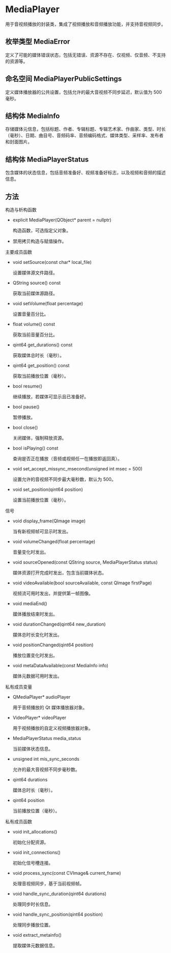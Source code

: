 # MediaPlayer

用于音视频播放的封装类，集成了视频播放和音频播放功能，并支持音视频同步。

## 枚举类型 MediaError

定义了可能的媒体错误状态，包括无错误、资源不存在、仅视频、仅音频、不支持的资源等。

## 命名空间 MediaPlayerPublicSettings

定义媒体播放器的公共设置，包括允许的最大音视频不同步延迟，默认值为 500 毫秒。

## 结构体 MediaInfo

存储媒体元信息，包括标题、作者、专辑标题、专辑艺术家、作曲家、类型、时长（毫秒）、日期、曲目号、音频码率、音频编码格式、媒体类型、采样率、发布者和封面图片。

## 结构体 MediaPlayerStatus

包含媒体的状态信息，包括音频准备好、视频准备好标志，以及视频和音频的描述信息。

## 方法

构造与析构函数

- explicit MediaPlayer(QObject* parent = nullptr)

  构造函数，可选指定父对象。

- 禁用拷贝构造与赋值操作。

主要成员函数

- void setSource(const char* local_file)

  设置媒体源文件路径。

- QString source() const

  获取当前媒体源路径。

- void setVolume(float percentage)

  设置音量百分比。

- float volume() const

  获取当前音量百分比。

- qint64 get_durations() const

  获取媒体总时长（毫秒）。

- qint64 get_position() const

  获取当前播放位置（毫秒）。

- bool resume()

  继续播放，若媒体可显示且已准备好。

- bool pause()

  暂停播放。

- bool close()

  关闭媒体，强制释放资源。

- bool isPlaying() const

  查询是否正在播放（音频或视频任一在播放即返回真）。

- void set_accept_missync_msecond(unsigned int msec = 500)

  设置允许的音视频不同步最大毫秒数，默认为 500。

- void set_position(qint64 position)

  设置当前播放位置（毫秒）。

信号

- void display_frame(QImage image)

  当有新视频帧可显示时发出。

- void volumeChanged(float percentage)

  音量变化时发出。

- void sourceOpened(const QString source, MediaPlayerStatus status)

  媒体资源打开完成时发出，包含当前媒体状态。

- void videoAvailable(bool sourceAvailable, const QImage firstPage)

  视频流可用时发出，并提供第一帧图像。

- void mediaEnd()

  媒体播放结束时发出。

- void durationChanged(qint64 new_duration)

  媒体总时长变化时发出。

- void positionChanged(qint64 position)

  播放位置变化时发出。

- void metaDataAvailable(const MediaInfo info)

  媒体元数据可用时发出。

私有成员变量

- QMediaPlayer* audioPlayer

  用于音频播放的 Qt 媒体播放器对象。

- VideoPlayer* videoPlayer

  用于视频播放的自定义视频播放器对象。

- MediaPlayerStatus media_status

  当前媒体状态信息。

- unsigned int mis_sync_seconds

  允许的最大音视频不同步毫秒数。

- qint64 durations

  媒体总时长（毫秒）。

- qint64 position

  当前播放位置（毫秒）。

私有成员函数

- void init_allocations()

  初始化分配资源。

- void init_connections()

  初始化信号槽连接。

- void process_sync(const CVImage& current_frame)

  处理音视频同步，基于当前视频帧。

- void handle_sync_duration(qint64 durations)

  处理同步时长信息。

- void handle_sync_position(qint64 position)

  处理同步播放位置。

- void extract_metainfo()

  提取媒体元数据信息。